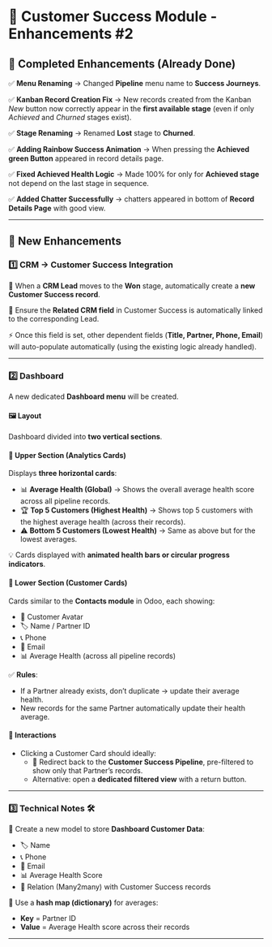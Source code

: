 # 🚀 Customer Success Module  - Enhancements #2

## 📌 Completed Enhancements  (Already Done)

✅ **Menu Renaming** → Changed **Pipeline** menu name to **Success Journeys**.  

✅ **Kanban Record Creation Fix** → New records created from the Kanban *New* button now correctly appear in the **first available stage** (even if only *Achieved* and *Churned* stages exist).  

✅ **Stage Renaming** → Renamed **Lost** stage to **Churned**.  

✅ **Adding Rainbow Success Animation** → When pressing the **Achieved green Button** appeared in record details page.

✅ **Fixed Achieved Health Logic** → Made 100% for only for **Achieved stage** not depend on the last stage in sequence.

✅ **Added Chatter Successfully** → chatters appeared in bottom of **Record Details Page** with good view.

---

## 📌 New Enhancements  

### 1️⃣ CRM → Customer Success Integration  

🔹 When a **CRM Lead** moves to the **Won** stage, automatically create a **new Customer Success record**.  

🔹 Ensure the **Related CRM field** in Customer Success is automatically linked to the corresponding Lead.  

⚡ Once this field is set, other dependent fields (**Title, Partner, Phone, Email**) will auto-populate automatically (using the existing logic already handled).  


---

### 2️⃣ Dashboard  

A new dedicated **Dashboard menu** will be created.  

#### 🖼️ Layout  
Dashboard divided into **two vertical sections**.  

#### 🔼 Upper Section (Analytics Cards)  
Displays **three horizontal cards**:  
- 📊 **Average Health (Global)** → Shows the overall average health score across all pipeline records.  
- 🏆 **Top 5 Customers (Highest Health)** → Shows top 5 customers with the highest average health (across their records).  
- ⚠️ **Bottom 5 Customers (Lowest Health)** → Same as above but for the lowest averages.  

💡 Cards displayed with **animated health bars or circular progress indicators**.  

#### 🔽 Lower Section (Customer Cards)  
Cards similar to the **Contacts module** in Odoo, each showing:  
- 👤 Customer Avatar  
- 🏷️ Name / Partner ID  
- 📞 Phone  
- 📧 Email  
- 📊 Average Health (across all pipeline records)  

✅ **Rules**:  
- If a Partner already exists, don’t duplicate → update their average health.  
- New records for the same Partner automatically update their health average.  

#### 🔗 Interactions  
- Clicking a Customer Card should ideally:  
  - 🔎 Redirect back to the **Customer Success Pipeline**, pre-filtered to show only that Partner’s records.  
  - Alternative: open a **dedicated filtered view** with a return button.  

---

### 3️⃣ Technical Notes 🛠️  

🔹 Create a new model to store **Dashboard Customer Data**:  
- 🏷️ Name  
- 📞 Phone  
- 📧 Email  
- 📊 Average Health Score  
- 🔗 Relation (Many2many) with Customer Success records  

🔹 Use a **hash map (dictionary)** for averages:  
- **Key** = Partner ID  
- **Value** = Average Health score across their records  

---
